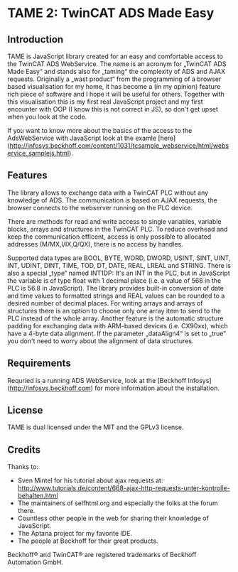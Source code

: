 TAME 2: TwinCAT ADS Made Easy
=============================

Introduction
------------

TAME is JavaScript library created for an easy and comfortable access to the TwinCAT ADS WebService. The name is an 
acronym for „TwinCAT ADS Made Easy“ and stands also for „taming“ the complexity of ADS and AJAX requests. 
Originally a „wast product“ from the programming of a browser based visualisation for my home, it has become a (in my
opinion) feature rich piece of software and I hope it will be useful for others. Together with this visualisation this 
is my first real JavaScript project and my first encounter with OOP (I know this is not correct in JS), so don't get
upset when you look at the code.

If you want to know more about the basics of the access to the AdsWebService with JavaScript look at the examle 
[here] (http://infosys.beckhoff.com/content/1031/tcsample_webservice/html/webservice_samplejs.html).


Features
--------

The library allows to exchange data with a TwinCAT PLC without any knowledge of ADS. The communication is based on 
AJAX requests, the browser connects to the webserver running on the PLC device.

There are methods for read and write access to single variables, variable blocks, arrays and structures in the TwinCAT 
PLC. To reduce overhead and keep the communication efficent, access is only possible to allocated addresses 
(M/MX,I/IX,Q/QX), there is no access by handles.

Supported data types are BOOL, BYTE, WORD, DWORD, USINT, SINT, UINT, INT, UDINT, DINT, TIME, TOD, DT, DATE, REAL, LREAL 
and STRING. There is also a special „type“ named INT1DP: It's an INT in the PLC, but in JavaScript the variable is of 
type float with 1 decimal place (i.e. a value of 568 in the PLC is 56.8 in JavaScript). The library provides built-in 
conversion of date and time values to formatted strings and REAL values can be rounded to a desired number of decimal 
places. For writing arrays and arrays of structures there is an option to choose only one array item to send to the 
PLC instead of the whole array. Another feature is the automatic structure padding for exchanging data with 
ARM-based devices (i.e. CX90xx), which have a 4-byte data alignment. If the parameter „dataAlign4“ is set to „true“ 
you don't need to worry about the alignment of data structures.


Requirements
------------

Requried is a running ADS WebService, look at the [Beckhoff Infosys] (http://infosys.beckhoff.com) for more information 
about the installation.


License
-------

TAME is dual licensed under the MIT and the GPLv3 license.


Credits
-------

Thanks to:
 - Sven Mintel for his tutorial about ajax requests at:
   http://www.tutorials.de/content/668-ajax-http-requests-unter-kontrolle-behalten.html
 - The maintainers of selfhtml.org and especially the folks at the forum there.
 - Countless other people in the web for sharing their knowledge of JavaScript.
 - The Aptana project for my favorite IDE.
 - The people at Beckhoff for their great products.


Beckhoff® and TwinCAT® are registered trademarks of Beckhoff Automation GmbH.


